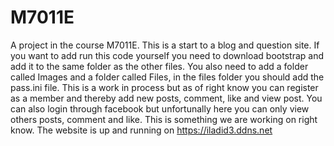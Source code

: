 # M7011E
A project in the course M7011E. This is a start to a blog and question site.
If you want to add run this code yourself you need to download bootstrap and add it to the same folder as the other files. You also need to add a folder called Images and a folder called Files, in the files folder you should add the pass.ini file. 
This is a work in process but as of right know you can register as a member and thereby add new posts, comment, like and view post. You can also login through facebook but unfortunally here you can only view others posts, comment and like. This is something we are working on right know. 
The website is up and running on https://iladid3.ddns.net 
